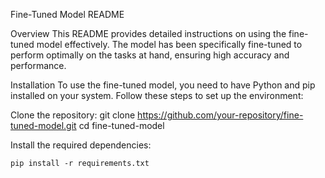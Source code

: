 Fine-Tuned Model README

Overview
This README provides detailed instructions on using the fine-tuned model effectively. The model has been specifically fine-tuned to perform optimally on the tasks at hand, ensuring high accuracy and performance.

Installation
To use the fine-tuned model, you need to have Python and pip installed on your system. Follow these steps to set up the environment:

Clone the repository:
    git clone https://github.com/your-repository/fine-tuned-model.git
    cd fine-tuned-model

Install the required dependencies:

    pip install -r requirements.txt